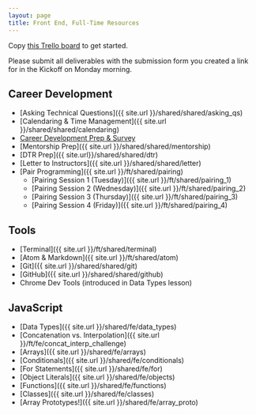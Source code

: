 ```yaml
---
layout: page
title: Front End, Full-Time Resources
---
```


<p>Copy <a href="https://trello.com/b/63gwsc5k/mod-0-fe-full-time" target="blank">this Trello board</a> to get started.</p>

Please submit all deliverables with the submission form you created a link for in the Kickoff on Monday morning.

## Career Development

* [Asking Technical Questions]({{ site.url }}/shared/shared/asking_qs) 
* [Calendaring & Time Management]({{ site.url }}/shared/shared/calendaring)
* <a href="https://careerdev.turing.edu/module-1-prework/index" target="_blank">Career Development Prep & Survey</a>
* [Mentorship Prep]({{ site.url }}/shared/shared/mentorship)
* [DTR Prep]({{ site.url}}/shared/shared/dtr)
* [Letter to Instructors]({{ site.url }}/shared/shared/letter)
* [Pair Programming]({{ site.url }}/ft/shared/pairing)
  - [Pairing Session 1 (Tuesday)]({{ site.url }}/ft/shared/pairing_1)
  - [Pairing Session 2 (Wednesday)]({{ site.url }}/ft/shared/pairing_2)
  - [Pairing Session 3 (Thursday)]({{ site.url }}/ft/shared/pairing_3)
  - [Pairing Session 4 (Friday)]({{ site.url }}/ft/shared/pairing_4)

## Tools

* [Terminal]({{ site.url }}/ft/shared/terminal)
* [Atom & Markdown]({{ site.url }}/ft/shared/atom)
* [Git]({{ site.url }}/shared/shared/git)
* [GitHub]({{ site.url }}/shared/shared/github)
* Chrome Dev Tools (introduced in Data Types lesson)

## JavaScript

* [Data Types]({{ site.url }}/shared/fe/data_types)
* [Concatenation vs. Interpolation]({{ site.url }}/ft/fe/concat_interp_challenge)
* [Arrays]({{ site.url }}/shared/fe/arrays)
* [Conditionals]({{ site.url }}/shared/fe/conditionals)
* [For Statements]({{ site.url }}/shared/fe/for)
* [Object Literals]({{ site.url }}/shared/fe/objects)
* [Functions]({{ site.url }}/shared/fe/functions)
* [Classes]({{ site.url }}/shared/fe/classes)
* [Array Prototypes!]({{ site.url }}/shared/fe/array_proto)
<br>
<br>
<br>